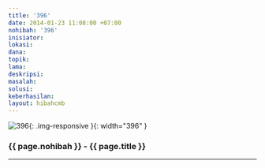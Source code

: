 ```yaml
---
title: '396'
date: 2014-01-23 11:08:00 +07:00
nohibah: '396'
inisiator: 
lokasi: 
dana: 
topik: 
lama: 
deskripsi: 
masalah: 
solusi: 
keberhasilan: 
layout: hibahcmb
---
```


![396](/static/img/hibahcmb/396.png){: .img-responsive }{: width="396" }

### {{ page.nohibah }} - {{ page.title }}

---
